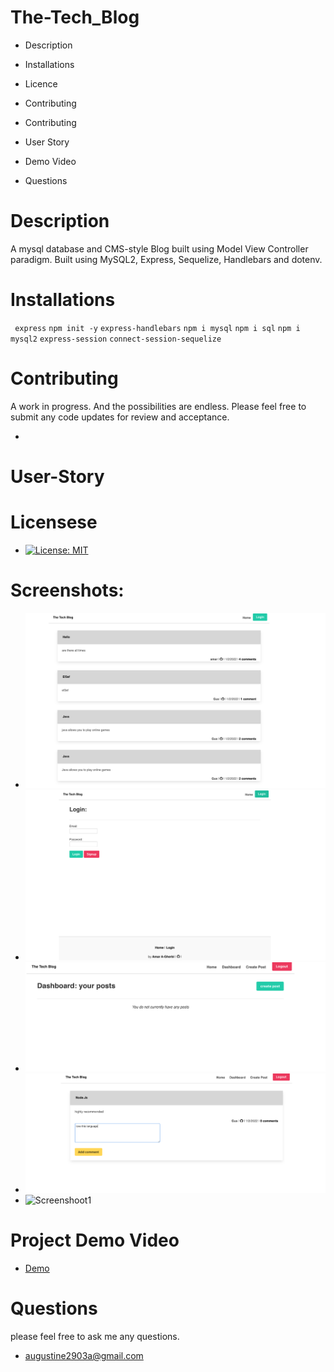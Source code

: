 # The-Tech_Blog
* Description
* Installations
* Licence
* Contributing
* Contributing
* User Story
* Demo Video

* Questions

# Description
 A mysql database and CMS-style Blog built using Model View Controller  paradigm. Built using MySQL2, Express, Sequelize,  Handlebars and dotenv.
# Installations
` express`
   `npm init -y`
   `express-handlebars`
   `npm i mysql`
   `npm i sql`
   `npm i mysql2`
   `express-session`
   `connect-session-sequelize`
   

# Contributing 
A work in progress. And the possibilities are endless.
Please feel free to submit any code updates for review and acceptance.

* 

# User-Story

 # Licensese 
 * [![License: MIT](https://img.shields.io/badge/License-MIT-yellow.svg)](https://opensource.org/licenses/MIT)
 # Screenshots:
 * ![Screenshoot1](images/image1.png)
 * ![Screenshoot1](images/image2.png)
 * ![Screenshoot1](images/image3.png)
 * ![Screenshoot1](images/image4.png)
 * ![Screenshoot1](images/image5.png)

 # Project Demo Video
 * [Demo](https://watch.screencastify.com/v/lcMPPsX2ez4aQHgCb15o)
 # Questions
 please feel free to ask me any questions.

 * augustine2903a@gmail.com